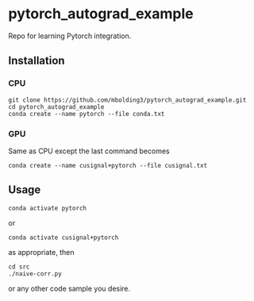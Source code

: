 # pytorch_autograd_example

Repo for learning Pytorch integration.

## Installation

### CPU

```
git clone https://github.com/mbolding3/pytorch_autograd_example.git
cd pytorch_autograd_example
conda create --name pytorch --file conda.txt
```

### GPU

Same as CPU except the last command becomes
```
conda create --name cusignal+pytorch --file cusignal.txt
```

## Usage

```
conda activate pytorch
```
or
```
conda activate cusignal+pytorch
```
as appropriate, then
```
cd src
./naive-corr.py
```
or any other code sample you desire.
